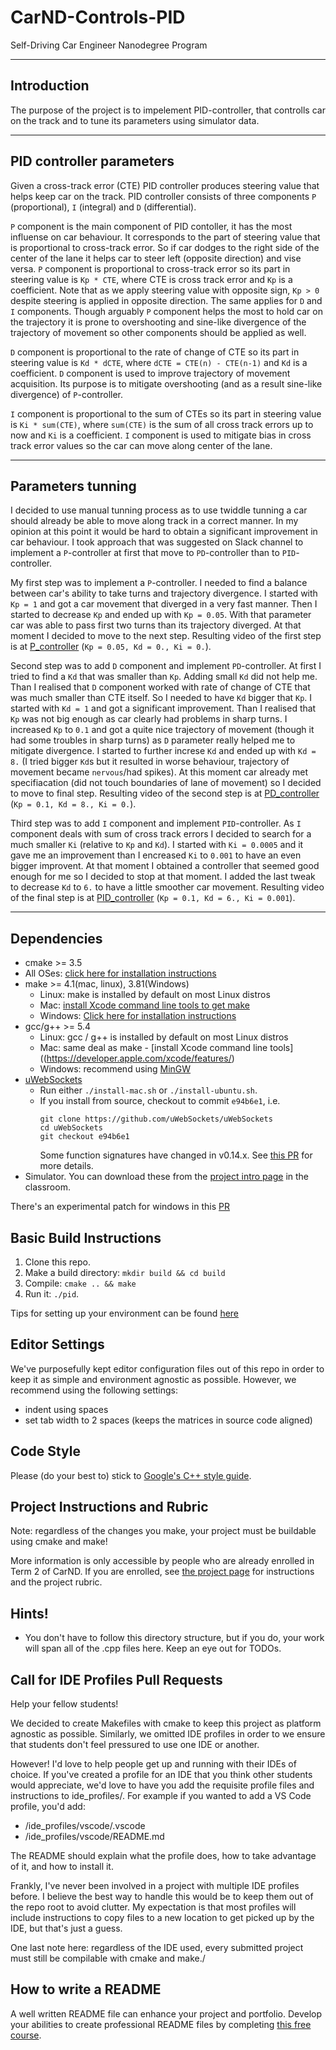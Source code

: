 # CarND-Controls-PID
Self-Driving Car Engineer Nanodegree Program

---

## Introduction

The purpose of the project is to impelement PID-controller, that controlls car on the track and to tune its parameters 
using simulator data.

---

## PID controller parameters

Given a cross-track error (CTE) PID controller produces steering value that helps keep car on the track. PID controller
consists of three components `P` (proportional), `I` (integral) and `D` (differential).

`P` component is the main component of PID contoller, it has the most influense on car behaviour. It corresponds to the part
of steering value that is proportional to cross-track error. So if car dodges to the right side of the center of the lane it
helps car to steer left (opposite direction) and vise versa. `P` component is proportional to cross-track error so its part in steering value is
`Kp * CTE`, where CTE is cross track error and `Kp` is a coefficient. Note that as we apply steering value with opposite sign,
`Kp > 0` despite steering is applied in opposite direction. The same applies for `D` and `I` components. Though arguably `P` 
component helps the most to hold car on the trajectory it is prone to overshooting and sine-like divergence of the trajectory of
movement so other components should be applied as well.

`D` component is proportional to the rate of change of CTE so its part in steering value is `Kd * dCTE`, where `dCTE = CTE(n) - CTE(n-1)`
and `Kd` is a coefficient. `D` component is used to improve trajectory of movement acquisition. Its purpose is to mitigate overshooting
(and as a result sine-like divergence) of `P`-controller.

`I` component is proportional to the sum of CTEs so its part in steering value is `Ki * sum(CTE)`, where `sum(CTE)` is the sum of all cross track
errors up to now and `Ki` is a coefficient. `I` component is used to mitigate bias in cross track error values so the car can move along center of the lane.

---

## Parameters tunning

I decided to use manual tunning process as to use twiddle tunning a car should already be able to move along track in a correct manner. In my opinion
at this point it would be hard to obtain a significant improvement in car behaviour. I took approach that was suggested on Slack channel to implement
a `P`-controller at first that move to `PD`-controller than to `PID`-controller.

My first step was to implement a `P`-controller. I needed to find a balance between car's ability to take turns and trajectory divergence. I started with
`Kp = 1` and got a car movement that diverged in a very fast manner. Then I started to decrease `Kp` and ended up with `Kp = 0.05`. With that parameter car 
was able to pass first two turns than its trajectory diverged. At that moment I decided to move to the next step. Resulting video of the first step is
at [P_controller](https://youtu.be/gD2REJu88ds) (`Kp = 0.05, Kd = 0., Ki = 0.`).

Second step was to add `D` component and implement `PD`-controller. At first I tried to find a `Kd` that was smaller than `Kp`. Adding small `Kd` did
not help me. Than I realised that `D` component worked with rate of change of CTE that was much smaller than CTE itself. So I needed to have `Kd` bigger
that `Kp`. I started with `Kd = 1` and got a significant improvement. Than I realised that `Kp` was not big enough as car clearly had problems in sharp turns.
I increased `Kp` to `0.1` and got a quite nice trajectory of movement (though it had some troubles in sharp turns) as `D` parameter really helped me to mitigate 
divergence. I started to further increse `Kd` and ended up with `Kd = 8.` (I tried bigger `Kd`s but it resulted in worse behaviour, trajectory of movement became 
`nervous`/had spikes). At this moment car already met specifiacation (did not touch boundaries of lane of movement) so I decided to move to final step. Resulting 
video of the second step is at [PD_controller](https://youtu.be/_Ve2QOPF0Gs) (`Kp = 0.1, Kd = 8., Ki = 0.`).

Third step was to add `I` component and implement `PID`-controller. As `I` component deals with sum of cross track errors I decided to search for a much smaller
`Ki` (relative to `Kp` and `Kd`). I started with `Ki = 0.0005` and it gave me an improvement than I encreased `Ki` to `0.001` to have an even bigger improvent. At that
moment I obtained a controller that seemed good enough for me so I decided to stop at that moment. I added the last tweak to decrease `Kd` to `6.` to have a little 
smoother car movement. Resulting video of the final step is at [PID_controller](https://youtu.be/snor3RK8peQ) (`Kp = 0.1, Kd = 6., Ki = 0.001`).

---

## Dependencies

* cmake >= 3.5
 * All OSes: [click here for installation instructions](https://cmake.org/install/)
* make >= 4.1(mac, linux), 3.81(Windows)
  * Linux: make is installed by default on most Linux distros
  * Mac: [install Xcode command line tools to get make](https://developer.apple.com/xcode/features/)
  * Windows: [Click here for installation instructions](http://gnuwin32.sourceforge.net/packages/make.htm)
* gcc/g++ >= 5.4
  * Linux: gcc / g++ is installed by default on most Linux distros
  * Mac: same deal as make - [install Xcode command line tools]((https://developer.apple.com/xcode/features/)
  * Windows: recommend using [MinGW](http://www.mingw.org/)
* [uWebSockets](https://github.com/uWebSockets/uWebSockets)
  * Run either `./install-mac.sh` or `./install-ubuntu.sh`.
  * If you install from source, checkout to commit `e94b6e1`, i.e.
    ```
    git clone https://github.com/uWebSockets/uWebSockets 
    cd uWebSockets
    git checkout e94b6e1
    ```
    Some function signatures have changed in v0.14.x. See [this PR](https://github.com/udacity/CarND-MPC-Project/pull/3) for more details.
* Simulator. You can download these from the [project intro page](https://github.com/udacity/self-driving-car-sim/releases) in the classroom.

There's an experimental patch for windows in this [PR](https://github.com/udacity/CarND-PID-Control-Project/pull/3)

## Basic Build Instructions

1. Clone this repo.
2. Make a build directory: `mkdir build && cd build`
3. Compile: `cmake .. && make`
4. Run it: `./pid`. 

Tips for setting up your environment can be found [here](https://classroom.udacity.com/nanodegrees/nd013/parts/40f38239-66b6-46ec-ae68-03afd8a601c8/modules/0949fca6-b379-42af-a919-ee50aa304e6a/lessons/f758c44c-5e40-4e01-93b5-1a82aa4e044f/concepts/23d376c7-0195-4276-bdf0-e02f1f3c665d)

## Editor Settings

We've purposefully kept editor configuration files out of this repo in order to
keep it as simple and environment agnostic as possible. However, we recommend
using the following settings:

* indent using spaces
* set tab width to 2 spaces (keeps the matrices in source code aligned)

## Code Style

Please (do your best to) stick to [Google's C++ style guide](https://google.github.io/styleguide/cppguide.html).

## Project Instructions and Rubric

Note: regardless of the changes you make, your project must be buildable using
cmake and make!

More information is only accessible by people who are already enrolled in Term 2
of CarND. If you are enrolled, see [the project page](https://classroom.udacity.com/nanodegrees/nd013/parts/40f38239-66b6-46ec-ae68-03afd8a601c8/modules/f1820894-8322-4bb3-81aa-b26b3c6dcbaf/lessons/e8235395-22dd-4b87-88e0-d108c5e5bbf4/concepts/6a4d8d42-6a04-4aa6-b284-1697c0fd6562)
for instructions and the project rubric.

## Hints!

* You don't have to follow this directory structure, but if you do, your work
  will span all of the .cpp files here. Keep an eye out for TODOs.

## Call for IDE Profiles Pull Requests

Help your fellow students!

We decided to create Makefiles with cmake to keep this project as platform
agnostic as possible. Similarly, we omitted IDE profiles in order to we ensure
that students don't feel pressured to use one IDE or another.

However! I'd love to help people get up and running with their IDEs of choice.
If you've created a profile for an IDE that you think other students would
appreciate, we'd love to have you add the requisite profile files and
instructions to ide_profiles/. For example if you wanted to add a VS Code
profile, you'd add:

* /ide_profiles/vscode/.vscode
* /ide_profiles/vscode/README.md

The README should explain what the profile does, how to take advantage of it,
and how to install it.

Frankly, I've never been involved in a project with multiple IDE profiles
before. I believe the best way to handle this would be to keep them out of the
repo root to avoid clutter. My expectation is that most profiles will include
instructions to copy files to a new location to get picked up by the IDE, but
that's just a guess.

One last note here: regardless of the IDE used, every submitted project must
still be compilable with cmake and make./

## How to write a README
A well written README file can enhance your project and portfolio.  Develop your abilities to create professional README files by completing [this free course](https://www.udacity.com/course/writing-readmes--ud777).

